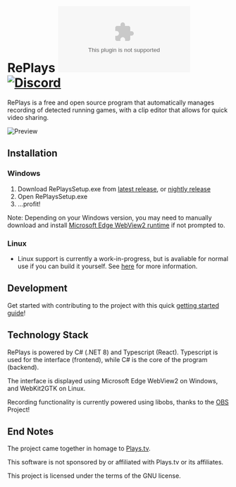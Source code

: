 # RePlays [![Downloads][download-badge]][download-link] [![Discord][discord-badge]][discord-link]

[download-badge]: https://img.shields.io/github/downloads-pre/lulzsun/RePlays/latest/RePlaysSetup.exe
[download-link]: https://github.com/lulzsun/RePlays/releases/latest
[discord-badge]: https://img.shields.io/discord/654698116917886986?label=Discord&logo=discord
[discord-link]: https://discordapp.com/invite/Qj2BmZX

RePlays is a free and open source program that automatically manages recording of detected running games, with a clip editor that allows for quick video sharing.

![Preview](/Resources/preview.png)

## Installation

### Windows

1. Download RePlaysSetup.exe from [latest release](https://github.com/lulzsun/RePlays/releases/latest), or [nightly release](https://github.com/lulzsun/RePlays/releases/tag/nightly)
2. Open RePlaysSetup.exe
3. ...profit!

Note: Depending on your Windows version, you may need to manually download and install [Microsoft Edge WebView2 runtime](https://developer.microsoft.com/en-us/microsoft-edge/webview2/#download-section) if not prompted to.

### Linux

- Linux support is currently a work-in-progress, but is avaliable for normal use if you can build it yourself. See [here](https://github.com/lulzsun/RePlays/issues/162) for more information.

## Development

Get started with contributing to the project with this quick [getting started guide](./Development-GettingStarted.md)!

## Technology Stack

RePlays is powered by C# (.NET 8) and Typescript (React). Typescript is used for the interface (frontend), while C# is the core of the program (backend).

The interface is displayed using Microsoft Edge WebView2 on Windows, and WebKit2GTK on Linux.

Recording functionality is currently powered using libobs, thanks to the [OBS](https://obsproject.com/) Project!

## End Notes

The project came together in homage to [Plays.tv](https://en.wikipedia.org/wiki/Plays.tv).

This software is not sponsored by or affiliated with Plays.tv or its affiliates.

This project is licensed under the terms of the GNU license.

